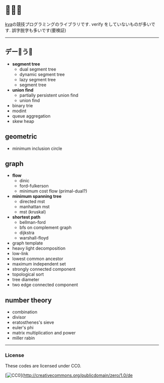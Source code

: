 # 🐙🐘🦍
[kya](https://twitter.com/kya_ski)の競技プログラミングのライブラリです.
verify をしていないものが多いです. 誤字脱字も多いです(要検証)

***

## デー🐙う🐘
- **segment tree**
  - dual segment tree
  - dynamic segment tree
  - lazy segment tree
  - segment tree
- **union find**
  - partially persistent union find
  - union find
- binary trie
- modint
- queue aggregation
- skew heap

## geometric
- minimum inclusion circle

## graph
- **flow**
  - dinic
  - ford-fulkerson
  - minimum cost flow (primal-dual?)
- **minimum spanning tree**
  - directed mst
  - manhattan mst
  - mst (kruskal)
- **shortest path**
  - bellman-ford
  - bfs on complement graph
  - dijkstra
  - warshall-floyd
- graph template
- heavy light decomposition
- low-link
- lowest common ancestor
- maximum independent set
- strongly connected component
- topological sort
- tree diameter
- two edge connected component

## number theory
- combination
- divisor
- eratosthenes's sieve
- euler's phi
- matrix multiplication and power
- miller rabin

***

### License

These codes are licensed under CC0.

[![CC0](http://i.creativecommons.org/p/zero/1.0/88x31.png "CC0")](http://creativecommons.org/publicdomain/zero/1.0/de
